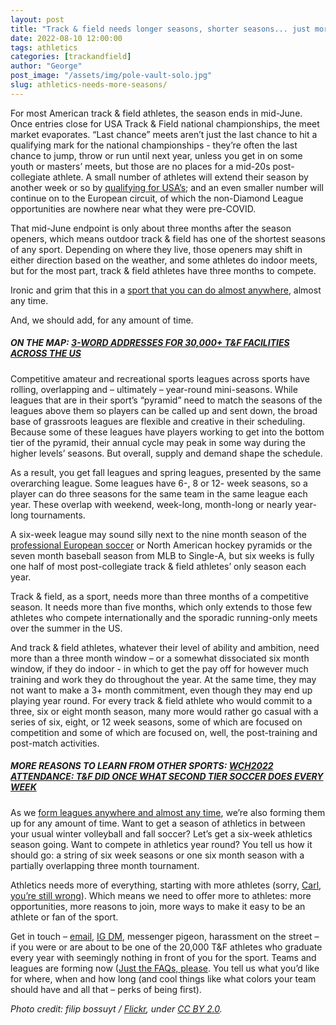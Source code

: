 ```yaml
---
layout: post
title: "Track & field needs longer seasons, shorter seasons... just more seasons"
date: 2022-08-10 12:00:00
tags: athletics
categories: [trackandfield]
author: "George"
post_image: "/assets/img/pole-vault-solo.jpg"
slug: athletics-needs-more-seasons/
---
```

For most American track & field athletes, the season ends in mid-June. Once entries close for USA Track & Field national championships, the meet market evaporates. “Last chance” meets aren’t just the last chance to hit a qualifying mark for the national championships - they’re often the last chance to jump, throw or run until next year, unless you get in on some youth or masters’ meets, but those are no places for a mid-20s post-collegiate athlete. A small number of athletes will extend their season by another week or so by [qualifying for USA’s](https://nalathletics.com/blog/2021/06/18/athletes-off-bubble-usa-track-field-olympic-trials); and an even smaller number will continue on to the European circuit, of which the non-Diamond League opportunities are nowhere near what they were pre-COVID.

That mid-June endpoint is only about three months after the season openers, which means outdoor track & field has one of the shortest seasons of any sport. Depending on where they live, those openers may shift in either direction based on the weather, and some athletes do indoor meets, but for the most part, track & field athletes have three months to compete.

Ironic and grim that this in a [sport that you can do almost anywhere](https://nalathletics.com/map), almost any time. 

And, we should add, for any amount of time.

##### ON THE MAP: [3-WORD ADDRESSES FOR 30,000+ T&F FACILITIES ACROSS THE US](https://nalathletics.com/map)

Competitive amateur and recreational sports leagues across sports have rolling, overlapping and – ultimately – year-round mini-seasons. While leagues that are in their sport’s “pyramid” need to match the seasons of the leagues above them so players can be called up and sent down, the broad base of grassroots leagues are flexible and creative in their scheduling. Because some of these leagues have players working to get into the bottom tier of the pyramid, their annual cycle may peak in some way during the higher levels’ seasons. But overall, supply and demand shape the schedule.

As a result, you get fall leagues and spring leagues, presented by the same overarching league. Some leagues have 6-, 8 or 12- week seasons, so a player can do three seasons for the same team in the same league each year. These overlap with weekend, week-long, month-long or nearly year-long tournaments.

A six-week league may sound silly next to the nine month season of the [professional European soccer](https://nalathletics.com/blog/2021/05/27/track-and-field-lessons-learned-villareal-europa-league) or North American hockey pyramids or the seven month baseball season from MLB to Single-A, but six weeks is fully one half of most post-collegiate track & field athletes’ only season each year.

Track & field, as a sport, needs more than three months of a competitive season. It needs more than five months, which only extends to those few athletes who compete internationally and the sporadic running-only meets over the summer in the US. 

And track & field athletes, whatever their level of ability and ambition, need more than a three month window – or a somewhat dissociated six month window, if they do indoor - in which to get the pay off for however much training and work they do throughout the year. At the same time, they may not want to make a 3+ month commitment, even though they may end up playing year round. For every track & field athlete who would commit to a three, six or eight month season, many more would rather go casual with a series of six, eight, or 12 week seasons, some of which are focused on competition and some of which are focused on, well, the post-training and post-match activities.

##### MORE REASONS TO LEARN FROM OTHER SPORTS: [WCH2022 ATTENDANCE: T&F DID ONCE WHAT SECOND TIER SOCCER DOES EVERY WEEK](https://nalathletics.com/blog/2022/08/01/world-championships-attendance-second-tier-soccer)

As we [form leagues anywhere and almost any time](https://nalathletics.com/faq), we’re also forming them up for any amount of time. Want to get a season of athletics in between your usual winter volleyball and fall soccer? Let’s get a six-week athletics season going. Want to compete in athletics year round? You tell us how it should go: a string of six week seasons or one six month season with a partially overlapping three month tournament. 

Athletics needs more of everything, starting with more athletes (sorry, [Carl, you’re still wrong](https://nalathletics.com/blog/2020/03/30/athletics-wants-more-athletes)). Which means we need to offer more to athletes: more opportunities, more reasons to join, more ways to make it easy to be an athlete or fan of the sport. 

Get in touch – <a href = "mailto: george@nalathletics.com">email</a>, [IG DM](https://www.instagram.com/nalathletics/), messenger pigeon, harassment on the street – if you were or are about to be one of the 20,000 T&F athletes who graduate every year with seemingly nothing in front of you for the sport. Teams and leagues are forming now ([Just the FAQs, please](https://www.instagram.com/nalathletics/). You tell us what you’d like for where, when and how long (and cool things like what colors your team should have and all that – perks of being first).

<em>Photo credit: filip bossuyt / [Flickr](https://flic.kr/p/Hz7tpx), under [CC BY 2.0](https://creativecommons.org/licenses/by/2.0/).</em>
